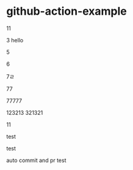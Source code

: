 # github-action-example
11

3
hello



5

6


7ㄹ


77


77777

123213
321321

11


test

test


auto commit and pr test
